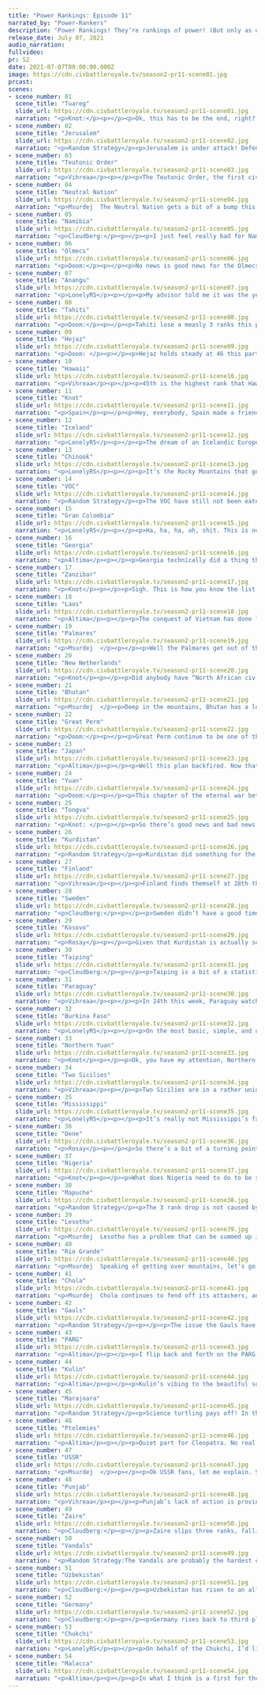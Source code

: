 ```yaml
---
title: "Power Rankings: Episode 11"
narrated_by: "Power-Rankers"
description: "Power Rankings! They’re rankings of power! (But only as of the instant of the end of the previous episode, as these are not meant to be future predictions!) Power Rankings!"
release_date: July 07, 2021
audio_narration:
fullvideo:
pr: S2
date: 2021-07-07T00:00:00.000Z
image: https://cdn.civbattleroyale.tv/season2-pr11-scene01.jpg
prcast:
scenes:
- scene_number: 01
  scene_title: "Tuareg"
  slide_url: https://cdn.civbattleroyale.tv/season2-pr11-scene01.jpg
  narration: "<p>Knot:</p><p></p><p>Ok, this has to be the end, right? The Tuareg just got coalitioned by almost every one of their neighbors. Freaking Zaire is right next to them and out for blood. There’s no way they can survive this. We’re gonna have a eulogy to write next part, right? Right? Please?!?</p>"
- scene_number: 02
  scene_title: "Jerusalem"
  slide_url: https://cdn.civbattleroyale.tv/season2-pr11-scene02.jpg
  narration: "<p>Random Strategy</p><p>Jerusalem is under attack! Defend the walls! Rally our entire army of, er... 3 pikemen, 1 composite bowman, 1 catapult and 3 great generals. Yeah Jerusalem is fucked. They can't possibly defend against the larger better equipped Kurdish army. Unless the Kurdish army forgets to bring melee units! Which looks like it's happening! Enemy incompetence is certainly a powerful defence, but when it's your only defence... well, let's just say it's not ideal.</p>"
- scene_number: 03
  scene_title: "Teutonic Order"
  slide_url: https://cdn.civbattleroyale.tv/season2-pr11-scene03.jpg
  narration: "<p>Vihreaa</p><p></p><p>The Teutonic Order, the first civ to be rumped, places 52nd this week, unchanged from last week. Fun fact; 52nd is the second highest rank that they have reached through the entirety of the royale, with their highest being 42nd. With just one city remaining, our friends in Eastern Europe can only hope to fly under the radar of the bigger powers in Europe and not get eliminated before any other civs.</p>"
- scene_number: 04
  scene_title: "Neutral Nation"
  slide_url: https://cdn.civbattleroyale.tv/season2-pr11-scene04.jpg
  narration: "<p>Msurdej  The Neutral Nation gets a bit of a bump this week as their war against New Netherlands comes to a close.Now, the closest enemy they have is the Dene, who are on the other side of the continent...and still sending an army to them! While they are holding out for now, with only a single city and a dozen or so troops, time is not on the side of the Neutral Nation.</p>"
- scene_number: 05
  scene_title: "Namibia"
  slide_url: https://cdn.civbattleroyale.tv/season2-pr11-scene05.jpg
  narration: "<p>Cloudberg:</p><p></p><p>I just feel really bad for Namibia. What did they do to deserve this?</p>"
- scene_number: 06
  scene_title: "Olmecs"
  slide_url: https://cdn.civbattleroyale.tv/season2-pr11-scene06.jpg
  narration: "<p>Doom:</p><p></p><p>No news is good news for the Olmecs.</p>"
- scene_number: 07
  scene_title: "Anangu"
  slide_url: https://cdn.civbattleroyale.tv/season2-pr11-scene07.jpg
  narration: "<p>LonelyRS</p><p></p><p>My advisor told me it was the year 1920, last week. I had him hung, drawn, and quartered for the insult.</p><p></p><p>I’ve found that it’s easier for me to unmoor myself from time entirely, here. Leave the world and all its foibles behind, throw away those imaginary concepts of value and rot, victory and defeat, which poisoned my thinking so completely back when I was still a dry old fool and hadn’t been blessed with the vision to see what was in front of me.</p><p></p><p>I don’t know what flag we fly, now. It could be that of my people’s. It could be the Kulin’s, or Malacca’s, or even those Dutch people I spat peas at whose country I’ve now forgotten. It’s to be expected. After all, it’s become harder and harder for me to remember the last time I left this shore.</p><p></p><p>It’s nice here. There’s no judgement, for one. The wildlife doesn’t care where you sent your armies when your neighbors came knocking down your front door. There’s a turtle I’ve named Horseradish who comes by here once every blue moon who I cherish deeply. He’s the second to bear that name, now. The first one was run over by a jong.</p><p></p><p>All I see are jongs, now. The ocean is filled with them. Occasionally they run ashore. When I close my eyes, I see them scuttling about at the edges of my vision like particularly large and annoying mosquitoes. But I don’t mind. After all, I don’t know what flag we fly now. For all I know, these could be my ships I’m staring at across the sea. I think I like that thought. Better than thinking about how they could kill me at any moment, at least.</p><p></p><p>It’s been a while, and Horseradish is back and demands my attention, so I’m afraid I must depart. Perhaps I’ll send this letter to one of the jongs, by way of carrier pigeon. I’m not sure if I’m supposed to give them orders. My orders are for them to tell me if I’m supposed to give them orders. My orders are for them to have fun.</p><p></p><p>I like having fun. This is fun. I’m feeling good about myself.</p><p></p><p>-Tjilpi</p>"
- scene_number: 08
  scene_title: "Tahiti"
  slide_url: https://cdn.civbattleroyale.tv/season2-pr11-scene08.jpg
  narration: "<p>Doom:</p><p></p><p>Tahiti lose a measly 3 ranks this parts, showing that when you're at the bottom already there's not far to fall. The Mapuche finally sent a few units over and as expected, Tahiti totally folded and only held onto their capital through a lucky peace deal.</p>"
- scene_number: 09
  scene_title: "Hejaz"
  slide_url: https://cdn.civbattleroyale.tv/season2-pr11-scene09.jpg
  narration: "<p>Doom: </p><p></p><p>Hejaz holds steady at 46 this part. They managed to fend off Lesotho but it's only postponing the inevitable. While they still have 4 cities, none are particularly defensible and all the coast leaves them vulnerable to a Somalia style death. A sad fate for the only vaguely interesting middle east civ this BR.</p>"
- scene_number: 10
  scene_title: "Hawaii"
  slide_url: https://cdn.civbattleroyale.tv/season2-pr11-scene10.jpg
  narration: "<p>Vihreaa</p><p></p><p>45th is the highest rank that Hawaii has ever gotten in the royale! At this rate, they’ll top the leaderboard in only a few more episodes! Right… Hawaii’s declaration of war on Tahiti has opened the window of possibility that they unite the Hawaiian islands, and this along with the fact that their empire isn’t united, which makes them already harder to kill. With a future that likely will be getting conquered by a stronger power, Hawaii has to take the victories where they can.</p>"
- scene_number: 11
  scene_title: "Knot"
  slide_url: https://cdn.civbattleroyale.tv/season2-pr11-scene11.jpg
  narration: "<p>Spain</p><p></p><p>Hey, everybody, Spain made a friend! Yes, thanks to the successes the Vandals are having in North America, the “civs that had a decent chance of winning the CBR until the Vandals completely crushed their dreams” now has two members. Aren’t you happy, Spain?</p>"
- scene_number: 12
  scene_title: "Iceland"
  slide_url: https://cdn.civbattleroyale.tv/season2-pr11-scene12.jpg
  narration: "<p>LonelyRS</p><p></p><p>The dream of an Icelandic Europe may have died a long, long time ago at the end of a German bayonet, and the dream of an Icelandic Northern America never did quite manage to get up off the ground, but at least, Eldjarn might have thought privately in his most optimistic moments, he could secure an Icelandic Newfoundland. For as long as it took for a civ that was actually worth anything to start coveting his land there, that is. Now, his empire already split in two finding itself bound to a table underneath Mississippi’s swaying axe, it’s become apparent that the bill’s finally come due for Iceland’s last remaining ambition to be anything more than a minor player in this game. And, judging by how Iceland’s already been reduced to a skeleton navy in the region while Mississippian cannonballs fly proudly over the arctic wastes, it looks like it’s going to cost an arm and a leg. Ingolfur Arnarson must be turning in his grave.</p>"
- scene_number: 13
  scene_title: "Chinook"
  slide_url: https://cdn.civbattleroyale.tv/season2-pr11-scene13.jpg
  narration: "<p>LonelyRS</p><p></p><p>It’s the Rocky Mountains that got Comcomly into this hole, so it’s only fitting they seem to have conspired to keep him alive as long as possible. Those who’ve kept up with the salmon fishers’ performance in the BR to date have gotten well acquainted with the mountain range in question - one tends to, after all, when it blunts all your strikes and forces your numerologically superior army to come away from an attempt to finish off Four Bears’ Three Affiliated Tribes with zero additional cities and one new source of national humiliation. Given the complete and utter evisceration of the Chinook by their other neighbors that followed, I’m sure Comcomly’d appreciate the irony of one of his last few cities being Sepoosha, now that he’s essentially stolen Four Bears’ skin and is wearing it like a coat.</p><p></p><p>So, why bring up that mountain range both beautiful and a shared source of national trauma again? Simple: because soon the Chinook will be on the other side of a fight for their lives, and what was once their greatest foe has now become their most key ally. Any attempt on Mississippi’s part to make real inroads into Chinookan territory would begin with the capture of Nemah just three tiles out from Catalan Springs, but a maze built from mountain peaks and Old Faithful will give Tuskaloosa only one melee tile to work with. Chinook is horribly outclassed by all their neighbors now, yes, but the geography that once hindered them has now returned to bless them with a defensive stand that is trivially easy. Well, until artillery comes, that is.</p>"
- scene_number: 14
  scene_title: "VOC"
  slide_url: https://cdn.civbattleroyale.tv/season2-pr11-scene14.jpg
  narration: "<p>Random Strategy</p><p>The VOC have still not been eaten by Malacca. They had a small war with Laos, which they were losing until Kosovo's UA forced Chola into the war. I would suggest trying to conquer the Anangu instead but they tried that last episode and it was a dismal failure (if you weren’t aware that the VOC were at war with one of their neighbours last part, don’t worry neither was I till writing this). So I guess they just carry on being irrelevant and hoping nobody notices them?</p>"
- scene_number: 15
  scene_title: "Gran Colombia"
  slide_url: https://cdn.civbattleroyale.tv/season2-pr11-scene15.jpg
  narration: "<p>LonelyRS</p><p></p><p>Ha, ha, ha, oh, shit. This is not how Simon Bolivar’s bid to recover from his early-mark blunders was supposed to go. Less given a slap on the wrist of his killing of Jamaica than having his hand cut off, on the wrong side of the most improbable coalition since Professor X and Magneto teamed up that one time (it made friggin’ Solano Lopez a team player, for Christ’s sake), Simon Bolivar is, ah, not having a very good day. Or week. Or month, probably, before long, given the loss of Quito and how thorough Marajoara’s beatdown of Gran Colombia has been thus far. Make no mistake, Bolivar’s still not out of it yet. Far from it, in fact. All he needs to do is peace out with Marajoara… and the Mapuche… and send Solano Lopez some flowers in the mail and hope the chihuahua of South America doesn’t decide to restart its ill-fated campaign in the near future… and, hm, we’re three apology letters and already Gran Colombia’s road back to where they were not thirty turns ago seems rocky, treacherous, and filled with potholes. Simon Bolivar isn’t throwing in the towel just yet, but the next few parts might just be better for him if he does, huh.</p>"
- scene_number: 16
  scene_title: "Georgia"
  slide_url: https://cdn.civbattleroyale.tv/season2-pr11-scene16.jpg
  narration: "<p>Altima</p><p></p><p>Georgia technically did a thing this episode, departing from the Conquest of Jerusalem after throwing bodies at the walls of Aleppo to no effect. That’s not great, especially for a runt of a civ that’s getting runtier by the day as the giants get bigger by the day.</p>"
- scene_number: 17
  scene_title: "Zanzibar"
  slide_url: https://cdn.civbattleroyale.tv/season2-pr11-scene17.jpg
  narration: "<p>Knot</p><p></p><p>Sigh. This is how you know the list of civs that can go all the way is getting smaller. We got freaking Zanzibar at 38th. That number is too small. They deserve to be lower, and yet, paradoxically, they don’t deserve to be lower, because at least they aren’t actively on fire. Thus, I say again, Sigh.</p>"
- scene_number: 18
  scene_title: "Laos"
  slide_url: https://cdn.civbattleroyale.tv/season2-pr11-scene18.jpg
  narration: "<p>Altima</p><p></p><p>The conquest of Vietnam has done little to fix Laos’s lousy position. They still can’t conquer the VOC peninsula, as they don’t have a navy or naval access needed to cut off the naval forces, so their larger and more advanced military doesn’t even matter. Expect this to continue for a few parts whilst Pontianak flips back and forth for no-one’s benefit.</p>"
- scene_number: 19
  scene_title: "Palmares"
  slide_url: https://cdn.civbattleroyale.tv/season2-pr11-scene19.jpg
  narration: "<p>Msurdej  </p><p></p><p>Well the Palmares get out of the war they were with Nigeria,leaving them one less enemy. But that’s about the only good news Zumbi is getting. The Marajoara are getting stronger, and the Mapuche, while the weaker of the two, is still strong enough to deal with Palmares. Both civs are citadeling Palmares, cutting off a few resources from the civ that soon may fade if it's not careful.</p>"
- scene_number: 20
  scene_title: "New Netherlands"
  slide_url: https://cdn.civbattleroyale.tv/season2-pr11-scene20.jpg
  narration: "<p>Knot</p><p></p><p>Did anybody have “North African civ demolishes a pretty sizable North American power” on the bingo card? I certainly did not, but we live in the world with the idiot superpower that is the Vandals, so sucks to be you, Peter. Now, there is a bit of debate just how much it actually sucks to be Peter. They lost five sizable cities, one of which being their capital, and the war’s not even over yet. That military record basically took Spain from superpower to irrelevant space filler, so it’s very likely that New Netherlands never does anything of note ever again after this. That said, the war not being over yet gives Peter a small chance to fight back, and he does still have forces to take it back with. He could pull off some incredible comeback, but he’d need to have the mind of MK2 Mao to do it. Only total reconquest will do.</p>"
- scene_number: 21
  scene_title: "Bhutan"
  slide_url: https://cdn.civbattleroyale.tv/season2-pr11-scene21.jpg
  narration: "<p>Msurdej  </p><p>Deep in the mountains, Bhutan has a lot going on. They find themselves in a bevy of battles, but only two opponents truly matter: Chola and Taiping. The war against Chola has one clear goal in mind, recapture the city of Sarpang. Whether or not Jigme will be able to do it remains to be seen. To the east, the Taiping war could’ve devolved into bloody mountain fighting. But a peace deal between Taiping and Malacca effectively cut the border in half, leaving Jigme much less to defend. Bhutan should be able to hold, but its still up in the air whether they can succeed.</p>"
- scene_number: 22
  scene_title: "Great Perm"
  slide_url: https://cdn.civbattleroyale.tv/season2-pr11-scene22.jpg
  narration: "<p>Doom:</p><p></p><p>Great Perm continue to be one of the most forgettable civs on the cylinder with a grand total of 2 mentions in the last part, both for peace deals. This seems to be paying off for them as they rise another 3 ranks anyway. Not that it will matter if Lenin notices them.</p>"
- scene_number: 23
  scene_title: "Japan"
  slide_url: https://cdn.civbattleroyale.tv/season2-pr11-scene23.jpg
  narration: "<p>Altima</p><p></p><p>Well this plan backfired. Now that Purple Yuan is no longer distracted by Bluan, the full force of their army has been diverted onto Osaka- and it turns out that an entire mid-powered nation state does in fact have more production than half of a weak one. Half of the Osakan colony has already fallen, leaving it even more likely that the whole will collapse within the next part, and leaving it more likely that Japan itself will die soon as their butchered army becomes blood in th water for all the sharks they neighbor.</p>"
- scene_number: 24
  scene_title: "Yuan"
  slide_url: https://cdn.civbattleroyale.tv/season2-pr11-scene24.jpg
  narration: "<p>Doom:</p><p></p><p>This chapter of the eternal war between the Yuans has finally ended with neither side having much to show for it beyond a few less troops. However, that doesn't mean that the Yuans are equal. Northern Yuan should be able to grab a few cities from the Japanese colonies in Siberia, furthering the production gap between them. It's also worth pointing out that Yuan's science is truly atrocious. Despite having a science UA they have fallen behind such titans of the cylinder as VOC, Bhutan and Kurdistan in tech. Their only saving grace is that Northern Yuan also have garbage science.</p>"
- scene_number: 25
  scene_title: "Tongva"
  slide_url: https://cdn.civbattleroyale.tv/season2-pr11-scene25.jpg
  narration: "<p>Knot: </p><p></p><p>So there’s good news and bad news. Good news is that Tongva has broken into the top 30 for the first time this whole season! Bad news: I think this is the beginning of the end for them. Yeah, the Rio Grande probably aren’t gonna do a ton of damage to them this time, but they’re gonna start chipping away at their sizable but mediocre empire. Eventually, through enough poking and prodding (and better guns,) somebody is gonna finally put enough damage on them to make them crumble. Probably not anytime soon, but we’re gonna begin to see the cracks form.</p>"
- scene_number: 26
  scene_title: "Kurdistan"
  slide_url: https://cdn.civbattleroyale.tv/season2-pr11-scene26.jpg
  narration: "<p>Random Strategy</p><p>Kurdistan did something for the second week in a row! Woo! They declared war on Jerusalem! Now Jerusalem is utterly useless and should be very easy to kill. However, I am noticing a lack of melee units in Kurdistan's army. If the Kurds fail this attack because of no melee units, that will be embarrassing.</p>"
- scene_number: 27
  scene_title: "Finland"
  slide_url: https://cdn.civbattleroyale.tv/season2-pr11-scene27.jpg
  narration: "<p>Vihreaa</p><p></p><p>Finland finds themself at 28th this episode, which, woohoo, is their highest rank so far in the royale, but also doesn’t change the fact that they have next to no roads to success. They only border Sweden and the USSR, a power that is essentially equivalent to their own, and a civ that outclasses them in just about every way. With so few cities, despite Finland's overall decent stats, they really just don’t have any way to break out of their corner of the world.</p>"
- scene_number: 28
  scene_title: "Sweden"
  slide_url: https://cdn.civbattleroyale.tv/season2-pr11-scene28.jpg
  narration: "<p>Cloudberg:</p><p></p><p>Sweden didn’t have a good time this week, losing Konigsberg to an advanced Soviet army. But the narrow passage through the Baltic all but ensures that Sweden’s losses will be contained to this one city, unless Lenin beelines paratroopers, which I guess isn’t totally out of the question in the next couple of episodes. Still, we already knew Sweden would lose Konigsberg, so it was already baked into their current ranking. In fact, Sweden even went up a bit. Yay?</p>"
- scene_number: 29
  scene_title: "Kosovo"
  slide_url: https://cdn.civbattleroyale.tv/season2-pr11-scene29.jpg
  narration: "<p>Rosay</p><p></p><p>Given that Kurdistan is actually somewhat of a player now, Kosovo has realized it has no clear path to victory, and has resorted to nation ruining and declaring war on the last slide. Germany and the Soviets were never an option to begin with, but considering the other options are heavy naval powers strong in their own right, the only option left was to take Jerusalem (deus vult) and share a larger, mountainous border with Kurdistan. Granted the new Ptolemies war is likely gonna only take a few cities if any, but yeah kinda a bad move.</p>"
- scene_number: 30
  scene_title: "Taiping"
  slide_url: https://cdn.civbattleroyale.tv/season2-pr11-scene31.jpg
  narration: "<p>Cloudberg:</p><p></p><p>Taiping is a bit of a statistical anomaly this week, rising two ranks despite giving away several major cities to Malacca in a peace treaty. Why? There’s really a very logical explanation. You see, the Power Rankers already expected Taiping to get fucked, which is why we dropped them all the way down here to the approximate half way point, meaning that their further losses to Malacca were already baked in. At the same time, New Netherland and Gran Colombia, both of which started the episode above Taiping, got fucked even harder and ended up below them. So Taiping rises two places. 25th isn’t really as high as it used to be, but even so, their relatively light drop compared to certain other civs reflects the fact that they were still stronger than Yuan and could use them as a potential route to claw back an empire.</p>"
- scene_number: 31
  scene_title: "Paraguay"
  slide_url: https://cdn.civbattleroyale.tv/season2-pr11-scene30.jpg
  narration: "<p>Vihreaa</p><p></p><p>In 24th this week, Paraguay watched as Marajoara slapped the shit out of Gran Colombia. (thank god i sold my stock for them last week) In a continent that is rapidly moving towards what looks like could be a 2 power continent, Paraguay needs to make use of the power they still have to ensure that they aren’t swallowed up before it’s too late. Declaring war on Palmares or taking Colombian cities would help their situation, without a doubt.</p>"
- scene_number: 32
  scene_title: "Burkina Faso"
  slide_url: https://cdn.civbattleroyale.tv/season2-pr11-scene32.jpg
  narration: "<p>LonelyRS</p><p></p><p>On the most basic, simple, and unsophisticated level, it’d be hard to imagine Thomas Sankara fighting a cannier pair of wars than the ones he’s launched against Namibia and the Tuareg. The two weakest civs in Africa, after all, are not only both within his sphere of influence but also provide adequate staging grounds for him to throw his hat back into the ring in what may be the most competitive continent in the game. And, really, a part like this, picking off the easiest kills in the continent and making new friends along the way, would be a home run… If this was Nigeria. Unfortunately, Thomas Sankara is not the leader of Nigeria. He is the leader of Burkina Faso. And what that means is he’s going to send some fifteen privateers one at a time to the Cape of Lost Hope to die an ignoble death while in the north he slowly, gradually chips down the Tuareg’s final remaining city inch by painstaking inch only to peace out right before claiming the prize. Still, can’t fault the sixth best civ in Africa for trying to amount to something more.</p>"
- scene_number: 33
  scene_title: "Northern Yuan"
  slide_url: https://cdn.civbattleroyale.tv/season2-pr11-scene33.jpg
  narration: "<p>Knot</p><p></p><p>Ok, you have my attention, Northern Yuan. Not only was this war with Japan a good move, but you’re actually executing the war way better than anyone would expect you to be. There’s decent odds you take all of Japan’s mainland cities next part if you’re quick about it. I should be clear, I have no expectations or hopes behind this attention yet, Northern Yuan. Your stats are still horrendous. You have fewer techs than the civ you are demolishing, and if PARG starts catching on to your games and declares war, I’m dropping you like a stone, but for now, I’ll keep an eye on you. Maybe give me something fun to see.</p>"
- scene_number: 34
  scene_title: "Two Sicilies"
  slide_url: https://cdn.civbattleroyale.tv/season2-pr11-scene34.jpg
  narration: "<p>Vihreaa</p><p></p><p>Two Sicilies are in a rather unique position in the royale. With a solid sized navy and military, they are completely capable of defending themselves from outside attackers, but they also have complete control over the Mediterranean sea. This means that they could feasibly capture the entire North African coastline of civs like the Vandals and Ptolemies, whos navies are dwarfed by Two Sicilies in the region. If they want to rise out of the second tier of civs in the game right now, they need to start carving out more cities for themselves, before the bigger civs become too strong to overcome.</p>"
- scene_number: 35
  scene_title: "Mississippi"
  slide_url: https://cdn.civbattleroyale.tv/season2-pr11-scene35.jpg
  narration: "<p>LonelyRS</p><p></p><p>It’s really not Mississippi’s fault, honest. Well, okay, maybe it is their fault, ultimately, but it’s not like Tuskaloosa’s been resting on his laurels over the last part. He’s gutted the western half of Iceland’s empire, insofar as it can be called that! He fought an inspiring battle against the swooning Chinook! Not that the Rockies’d allow Mississippi to gain anything from that venture, but still, it’s the fault that counts. Really, in a vacuum, this looks like a pretty alright part for Mississippi. Maybe not deserving of an olympic vault into the top flight, but a meager rise, certainly, and stalling out seems a bit harsh.</p><p></p><p>But that’s just the thing: Mississippi’s not in a vacuum. They’re in North America, a thunderdrome from which only shattered bits and pieces of former worldbeaters and a pervading sense of hopelessness in the face of the Vandals escapes. And, well, they’re certainly doing better than New Netherlands is, but the Dene also had a nice part of coring up, and Rio Grande’s already proven themselves a nation capable of turning the tables on Tuskaloosa in a hurry. Mississippi, in a word, simply isn’t getting any respect. And until there’s real, hard evidence that something’s changed, there’s always going to be a limit on how high they rise, and it’s somewhere around the realm of the also-rans. Change may come to North America one day, but unless Tuskaloosa does something real drastic, it’s probably not going to favor his empire.</p>"
- scene_number: 36
  scene_title: "Dene"
  slide_url: https://cdn.civbattleroyale.tv/season2-pr11-scene36.jpg
  narration: "<p>Rosay</p><p></p><p>So there’s a bit of a turning point going on in North America, with Dene in the middle of everything and what they do may change the entire outlook of the North American continent. Option 1 is that Dene continues doing what they're doing, sending men to die in Niagara and inevitably getting squashed by Chukchi, creating a continent where an Non-American power has control over most of America and a couple of leftover civs like Rio Grande and maybe New Netherlands serve as hurdles. Option 2 is to block off as much as possible from Chukchi to prevent option one. Chinook and Tongva are more or less non players, and Mississippi is kind of a hot mess. Basically what I’m saying is Thanadelthur needs to get her act together for the sake of North America.</p>"
- scene_number: 37
  scene_title: "Nigeria"
  slide_url: https://cdn.civbattleroyale.tv/season2-pr11-scene37.jpg
  narration: "<p>Knot</p><p></p><p>What does Nigeria need to do to be successful? That’s an honest question. I’d love to hear an answer. Can they be successful? Probably. They are the resident turtle of CBRX. They outmatch a ton of the civs in Africa on tech, and their army is pretty bulky for the small amount of land they have. What should they do to be successful? I have no idea.</p><p></p><p>I mean, there’s Burkino Faso who is continuing to stagnate a bit, so maybe they should sink their teeth in now, but that’s not gonna be an easy battle. It’s gonna be a slog even with their advanced tech, and it’s only gonna open them up to being coalitioned, so then do they just wait for a golden opportunity? Some sort of coalition war, or for them to get even better tech than their neighbors? They can’t be a turtle forever. Zaire is knocking on their door, and slowly overcoming their tech lead. Once that happens, Nigeria is pretty dead in the water. It feels like it’s time for them to do… something. I just couldn’t tell you what.</p>"
- scene_number: 38
  scene_title: "Mapuche"
  slide_url: https://cdn.civbattleroyale.tv/season2-pr11-scene38.jpg
  narration: "<p>Random Strategy</p><p>The 3 rank drop is not caused by anything that happened to the Mapuche, but by what happened to their continent. Marajoara are annexing the entirety of Gran Colombia, making them the new top dogs of south america, and relegating the Mapuche to only 2nd best. What do the Mapuche have to do to regain their top spot? Well they should probably think about conquering Paraguay and Palmares. There are a lot of cities to be gained there. Secondly they need to improve their science. South America is an entire era behind the rest of the world on average, with Marajoara the only civ of the continent actually doing OK. The Mapuche are on the same level as Sweden or Bhutan. They need to do better, not just to defeat Marajoara, but also to defend against opportunistic colonists.</p>"
- scene_number: 39
  scene_title: "Lesotho"
  slide_url: https://cdn.civbattleroyale.tv/season2-pr11-scene39.jpg
  narration: "<p>Msurdej  Lesotho has a problem that can be summed up in one word: Zaire. Overall Moshoeshoe I has good stats, but when compared to Zaire’s they’re not great. They have a few opportunities to expand, like Namibia and Zanzibar, but doing so may set off Zaire. They tried to go into Arabia and conquer Hejaz, but it went nowhere. All paths leave Lesotho with a Zaire sized mountain to get over if they ever want to win.</p>"
- scene_number: 40
  scene_title: "Rio Grande"
  slide_url: https://cdn.civbattleroyale.tv/season2-pr11-scene40.jpg
  narration: "<p>Msurdej  Speaking of getting over mountains, let’s go to America and look at the Rio Grande. Rosillo is doing his best to bring Tongva to their knees,and with the Rockies as a buffer much of the fighting has been centered in Baja California. It looks like Yaanga could fall soon, but who knows how the battle will go from there. Otherwise, Rosillo has good defenses, making the best civ in America....or at least the best civ that started there.</p>"
- scene_number: 41
  scene_title: "Chola"
  slide_url: https://cdn.civbattleroyale.tv/season2-pr11-scene41.jpg
  narration: "<p>Msurdej  Chola continues to fend off its attackers, and rises in the ranks. Laos and Bhutan have launched offensives, but so far, Rja Raja is holding them off. But this rise in ranks mostly comes a new power: the power of Ideology. As one of only a dozen civs to reach and Ideology, Chola chose Autocracy, joining with nearby powerhouse Malacca. This should give them some level of protection for now, but should Punjab choose Order (which will learn next part most likely), it could spell trouble for Chola.</p>"
- scene_number: 42
  scene_title: "Gauls"
  slide_url: https://cdn.civbattleroyale.tv/season2-pr11-scene42.jpg
  narration: "<p>Random Strategy</p><p></p><p>The issue the Gauls have at the moment is they are lagging behind a bit in tech. They delayed scientific theory until last turn, and as a result did not have appropriate science yields. Once they finish building their public schools they should be back on track, but even so, it's dangerous to drop behind, what with Germany unlocking cruisers right now - and cruisers could make very short work of the British isles if Germany wanted. For defence against this, the Gauls appear to be using a mutually assured destruction strategy: their army is complete glass cannon - it is almost exclusively composed of cannons with a few knights behind. That army can blitz 1 undefended city (say for example, Berlin) but will then die at the first whiff of resistance since cannons are not a particularly good front line unit.</p>"
- scene_number: 43
  scene_title: "PARG"
  slide_url: https://cdn.civbattleroyale.tv/season2-pr11-scene43.jpg
  narration: "<p>Altima</p><p></p><p>I flip back and forth on the PARG, and their comparison to the Metis of S1. They’re certainly big! They certainly grew big in a similar unsustainable manner! And like the Metis, of all the civs in their theoretical weight class, they have among the worst tech (even Zanzibar has more techs!) and a pretty mediocre army size. The problem is that other civs have grown larger than them while still keeping up a solid enough scientific base. PARG are just a mediocre civ, not a repat of someone else. They could absolutely recover from this, but well, as good a start as they had handed to them, they shouldn’t have to be recovering from anything.</p>"
- scene_number: 44
  scene_title: "Kulin"
  slide_url: https://cdn.civbattleroyale.tv/season2-pr11-scene44.jpg
  narration: "<p>Altima</p><p></p><p>Kulin’s vibing to the beautiful sounds of the trapped Tahitian navy wailing in sorrow at their fate. It’s honestly hard to find much to say about Kulin right now, they didn’t do anything this part except quietly build up a bit. Their problems haven’t changed- the Damoclean Malacca hanging over their head if anything just got stronger, and they still haven’t made a landfall on a real continent- but they at the very least they haven’t grown in number either. The tick tock of the clock is painful, but there is still time for William to do what he has to.</p>"
- scene_number: 45
  scene_title: "Marajoara"
  slide_url: https://cdn.civbattleroyale.tv/season2-pr11-scene45.jpg
  narration: "<p>Random Strategy</p><p>Science turtling pays off! In the space of 1 episode, Marajoara have nearly doubled their city count, and look set to increase it even more. Gran Colombia was unable to resist the more technologically advanced Line Infantry, Cuirassiers and Ships of the Line. Thanks to this war, Marajoara are now the most powerful South American civ, and favorites to win the continent. Their main rival is the former favorites, Mapuche and the Vandal colonists. The latter are currently not a threat due to not having any good boats, but may become one in future if they get their act together. The former are still bigger than Marajoara (though finishing off the rest of Gran Colombia will change that) but have the disadvantage of having very bad tech. That is something they could fix in the future, but in the meantime it gives them a big disadvantage in any conflict. But anyway Paraguay and Palmares need to be cleaned up before that happens.</p>"
- scene_number: 46
  scene_title: "Ptolemies"
  slide_url: https://cdn.civbattleroyale.tv/season2-pr11-scene46.jpg
  narration: "<p>Altima</p><p></p><p>Quiet part for Cleopatra. No real declarations of war, just a turn spent building and rebuilding. Got pretty good stats, that science could use a bit of bulking though. Most notable thing to happen this part is that they got out of the great Kosovar flipfest finally, and good for them, that’s some production they won’t be wasting, production they’ll need for the coming days. They do still border the Big Brain Brigade.</p>"
- scene_number: 47
  scene_title: "USSR"
  slide_url: https://cdn.civbattleroyale.tv/season2-pr11-scene47.jpg
  narration: "<p>Msurdej  </p><p></p><p>Ok USSR fans, let me explain. Sure, Lenin was able to grab the city of Konigsberg off of Sweden, but with such a disparity between the two, you think he’d be able to grab more. But the Soviet navy doesn’t have much of a hold on the Baltic, so it will be some time before the Red Navy stalks Swedish shores. With decent stats, Lenin has a chance of being outpaced by other civs. But if his war with Karl is any indication, Lenin ain't going down without a fight.</p>"
- scene_number: 48
  scene_title: "Punjab"
  slide_url: https://cdn.civbattleroyale.tv/season2-pr11-scene48.jpg
  narration: "<p>Vihreaa</p><p></p><p>Punjab’s lack of action is proving to be their downfall, as they drop to 7th place, their lowest rank since part 2. Though they had some of the highest stats earlier in the game, their lack of acting on this, declaring wars and expanding their empire, has allowed their neighbors to catch up. With Uzbekistan to their north, who wield formidable stats across the board, and the Chola, who already have a solid sized frigate navy, Punjab has lost what could be their best chance to expand their empire easily. They still have opportunities to expand, but it will not be as easy as it was while they were still ranked #1.</p>"
- scene_number: 49
  scene_title: "Zaire"
  slide_url: https://cdn.civbattleroyale.tv/season2-pr11-scene50.jpg
  narration: "<p>Cloudberg:</p><p></p><p>Zaire slips three ranks, falling farther from its brief moment in 1st, due to a convergence of factors. Zaire’s dominance in the stats was equally brief and has now corrected to the mean (which is, to be fair, still very high). Their core appears to be relatively devoid of troops. And to make matters worse, they adopted Order while all of their direct neighbors are adopting Autocracy, which significantly increases the risk of a coalition war against them. If Zaire manages to somehow overcome that threat, they could rise again, but for the moment the danger is significant enough that we don’t feel comfortable putting them in the top 5.</p>"
- scene_number: 50
  scene_title: "Vandals"
  slide_url: https://cdn.civbattleroyale.tv/season2-pr11-scene49.jpg
  narration: "<p>Random Strategy:The Vandals are probably the hardest civ to rank. On the one hand, they are conquering New Netherland, which gives them cities on 4 different continents as well as top-tier stats. They're already up to 30 cities and still grabbing more from the ruins of the New Netherland. Surely such a display of utter domination deserves a high rank? On the other hand, they STILL have not researched any of the critically important naval techs. Their core is still defended by galleaeses! The medieval ship! The only reason they even managed to defeat New Netherland is that New Netherland are the only one of their neighbours that neglected naval tech even more than they did. If 2 Sicilies declared war right now, the Vandals would lose their entire core: everything in the mediterranean; and 2 Sicilies isn't even ranked high.  Surely if 2 Sicilies can demolish the Vandals, that must mean 2 Sicilies are more powerful than the Vandals and therefore deserve to be ranked higher than the Vandals? Eh? Look, all I'm asking is that if the Vandals do end up dying to some random civ ranked well below them, please don't make fun of the power rankers for it - we are well aware of how fragile they are.</p>"
- scene_number: 51
  scene_title: "Uzbekistan"
  slide_url: https://cdn.civbattleroyale.tv/season2-pr11-scene51.jpg
  narration: "<p>Cloudberg:</p><p></p><p>Uzbekistan has risen to an all time high of 4th place after... doing nothing? Well, nothing obvious anyway. No big invasions, no dramatic city captures, no exciting war declarations, just a massive, consequential rise in the stats. Uzbekistan’s stats are quite simply too good to put them anywhere else. They could absolutely destroy PARG right now, and probably fuck up Punjab too if they wanted to. It’s just the “wanting to” that seems to be the hard part.</p>"
- scene_number: 52
  scene_title: "Germany"
  slide_url: https://cdn.civbattleroyale.tv/season2-pr11-scene52.jpg
  narration: "<p>Cloudberg:</p><p></p><p>Germany rises back to third place as they continue to bulk up their army and navy, while capturing the Spanish Hebrides. Their stats remain extremely impressive, especially production, and the carpet wielded by the neighbors the Gauls consists mainly of cannons and knights, which is likely to evaporate in the event of war. If Germany decided to attack Sweden or the Gauls, they could potentially rack up some massive gains.</p>"
- scene_number: 53
  scene_title: "Chukchi"
  slide_url: https://cdn.civbattleroyale.tv/season2-pr11-scene53.jpg
  narration: "<p>LonelyRS</p><p></p><p>On behalf of the Chukchi, I’d like to issue a humble apology. I was blind, you see - I disrespected the Chukchi’s UA when first I heard of it, seeing it as useful for little more than incremental gains during prolonged sieges. Now that that one little trait’s locked up the Japanese archipelago and kept Taiping on life support? Well, I’m not sure if that’s egg on my face or not, but it’s definitely some kind of dairy, and I don’t think my virgin vegan tongue can handle any more of it.</p><p></p><p>And now to look at the Chukchi’s future, rather than their past or present, for a while - doesn’t it seem an awful lot like we’re gearing up toward a BR-defining Chukchi-Malacca confrontation in the near future? Rest assured I’m not just saying that because they’re the top two civs in the rankings by a shout. They’ve got legitimate reason for friction, I swear! They’re the two biggest naval juggernauts on the cylinder, the collapse of Taiping has left them within spitting distance of each other, and, oh, yeah, they’ve got different ideologies in a game that looks like it’ll be uncommonly split between Order and Autocracy. What with their scarily even stats in most areas that aren’t simply a measure of how many jongs you have parked off the Australian shore, there’s real potential for fireworks, here. Naturally, Forgie’s Law should all but ensure such a battle will be limited to ten turns of scattered skirmishes in the Pacific, but still! Still. Allow us dreamers our dreams.</p>"
- scene_number: 54
  scene_title: "Malacca"
  slide_url: https://cdn.civbattleroyale.tv/season2-pr11-scene54.jpg
  narration: "<p>Altima</p><p></p><p>In what I think is a first for the CBR, we’ve had an oceanic civ gain a real, decisive foothold on a major continent as Malacca steals half of Taiping out from under them. The war itself was a brutal, grinding affair for both sides (how many flips for Anquing again?) but the peace was a brutal gain for Malacca. Now, we’ve seen civs squander that kinda gain before by just not building an army in their newfound holdings (hello Kazakhstan, we were just talking about you!), so they could still screw this one up, but at the very least they’ll be screwing up from a position of unquestionable strength. We should all be so lucky.</p>"
---
```

